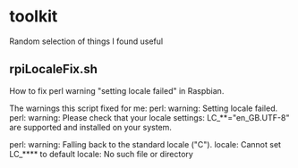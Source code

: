 # toolkit
Random selection of things I found useful 
## rpiLocaleFix.sh

How to fix perl warning "setting locale failed" in Raspbian.

The warnings this script fixed for me:
perl: warning: Setting locale failed.
perl: warning: Please check that your locale settings:
LC_**="en_GB.UTF-8"
are supported and installed on your system.

perl: warning: Falling back to the standard locale ("C").
locale: Cannot set LC_**** to default locale: No such file or directory

